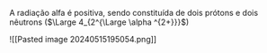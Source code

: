 A radiação alfa é positiva, sendo constituída de dois prótons e dois nêutrons ($\Large 4_{2^{\Large \alpha ^{2+}}}$)

![[Pasted image 20240515195054.png]]
